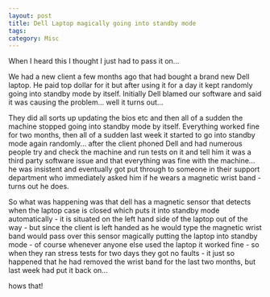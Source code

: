 ```yaml
---
layout: post
title: Dell Laptop magically going into standby mode
tags: 
category: Misc
---
```

When I heard this I thought I just had to pass it on...

We had a new client a few months ago that had bought a brand new Dell laptop. He paid top dollar for it but after using it for a day it kept randomly going into standby mode by itself. Initially Dell blamed our software and said it was causing the problem... well it turns out...

They did all sorts up updating the bios etc and then all of a sudden the machine stopped going into standby mode by itself. Everything worked fine for two months, then all of a sudden last week it started to go into standby mode again randomly... after the client phoned Dell and had numerous people try and check the machine and run tests on it and tell him it was a third party software issue and that everything was fine with the machine... he was insistent and eventually got put through to someone in their support department who immediately asked him if he wears a magnetic wrist band - turns out he does.

So what was happening was that dell has a magnetic sensor that detects when the laptop case is closed which puts it into standby mode automatically - it is situated on the left hand side of the laptop out of the way - but since the client is left handed as he would type the magnetic wrist band would pass over this sensor magically putting the laptop into standby mode - of course whenever anyone else used the laptop it worked fine - so when they ran stress tests for two days they got no faults - it just so happened that he had removed the wrist band for the last two months, but last week had put it back on...

hows that!